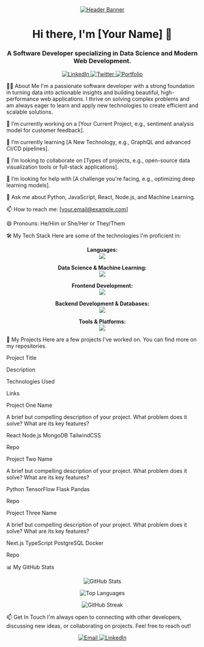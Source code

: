 <div align="center">
<a href="https://www.google.com/search?q=https://github.com/YOUR_USERNAME">
<img src="https://www.google.com/search?q=https://placehold.co/1200x300/1a1a1a/ffffff%3Ftext%3DHello!%2BI%27m+[Your+Name]" alt="Header Banner" onerror="this.onerror=null;this.src='https://www.google.com/search?q=https://placehold.co/1200x300/1a1a1a/ffffff%3Ftext%3DHello!%2BI%26%2339%3Bm+[Your+Name]';">
</a>
</div>

<h1 align="center">Hi there, I'm [Your Name] 👋</h1>
<h3 align="center">A Software Developer specializing in Data Science and Modern Web Development.</h3>

<p align="center">
<a href="https://www.google.com/search?q=https://linkedin.com/in/YOUR_LINKEDIN" target="_blank">
<img src="https://www.google.com/search?q=https://img.shields.io/badge/LinkedIn-0077B5%3Fstyle%3Dfor-the-badge%26logo%3Dlinkedin%26logoColor%3Dwhite" alt="LinkedIn">
</a>
<a href="https://www.google.com/search?q=https://twitter.com/YOUR_TWITTER" target="_blank">
<img src="https://www.google.com/search?q=https://img.shields.io/badge/Twitter-1DA1F2%3Fstyle%3Dfor-the-badge%26logo%3Dtwitter%26logoColor%3Dwhite" alt="Twitter">
</a>
<a href="https://your_portfolio_website.com" target="_blank">
<img src="https://www.google.com/search?q=https://img.shields.io/badge/Portfolio-255E63%3Fstyle%3Dfor-the-badge%26logo%3Dgoogle-chrome%26logoColor%3Dwhite" alt="Portfolio">
</a>
</p>

👨‍💻 About Me
I'm a passionate software developer with a strong foundation in turning data into actionable insights and building beautiful, high-performance web applications. I thrive on solving complex problems and am always eager to learn and apply new technologies to create efficient and scalable solutions.

🔭 I’m currently working on a [Your Current Project, e.g., sentiment analysis model for customer feedback].

🌱 I’m currently learning [A New Technology, e.g., GraphQL and advanced CI/CD pipelines].

👯 I’m looking to collaborate on [Types of projects, e.g., open-source data visualization tools or full-stack applications].

🤔 I’m looking for help with [A challenge you're facing, e.g., optimizing deep learning models].

💬 Ask me about Python, JavaScript, React, Node.js, and Machine Learning.

📫 How to reach me: [your.email@example.com]

😄 Pronouns: He/Him or She/Her or They/Them

🛠️ My Tech Stack
Here are some of the technologies I'm proficient in:

<p align="center">
<strong>Languages:</strong><br>
<a href="https://skillicons.dev">
<img src="https://www.google.com/search?q=https://skillicons.dev/icons%3Fi%3Dpython,javascript,typescript,html,css,r" />
</a>
</p>

<p align="center">
<strong>Data Science & Machine Learning:</strong><br>
<a href="https://skillicons.dev">
<img src="https://www.google.com/search?q=https://skillicons.dev/icons%3Fi%3Dtensorflow,pytorch,scikitlearn,pandas,numpy,jupyter" />
</a>
</p>

<p align="center">
<strong>Frontend Development:</strong><br>
<a href="https://skillicons.dev">
<img src="https://www.google.com/search?q=https://skillicons.dev/icons%3Fi%3Dreact,nextjs,vue,tailwind,vite,figma" />
</a>
</p>

<p align="center">
<strong>Backend Development & Databases:</strong><br>
<a href="https://skillicons.dev">
<img src="https://www.google.com/search?q=https://skillicons.dev/icons%3Fi%3Dnodejs,express,django,flask,mongodb,postgres,mysql" />
</a>
</p>

<p align="center">
<strong>Tools & Platforms:</strong><br>
<a href="https://skillicons.dev">
<img src="https://www.google.com/search?q=https://skillicons.dev/icons%3Fi%3Dgit,github,docker,aws,gcp,vscode,postman" />
</a>
</p>

🚀 My Projects
Here are a few projects I've worked on. You can find more on my repositories.

Project Title

Description

Technologies Used

Links

Project One Name

A brief but compelling description of your project. What problem does it solve? What are its key features?

React Node.js MongoDB TailwindCSS

Repo

Project Two Name

A brief but compelling description of your project. What problem does it solve? What are its key features?

Python TensorFlow Flask Pandas

Repo

Project Three Name

A brief but compelling description of your project. What problem does it solve? What are its key features?

Next.js TypeScript PostgreSQL Docker

Repo

📊 My GitHub Stats
<p align="center">
<img src="https://www.google.com/search?q=https://github-readme-stats.vercel.app/api%3Fusername%3DYOUR_USERNAME%26show_icons%3Dtrue%26theme%3Dtokyonight%26hide_border%3Dtrue%26count_private%3Dtrue" alt="GitHub Stats" />
</p>

<p align="center">
<img src="https://www.google.com/search?q=https://github-readme-stats.vercel.app/api/top-langs/%3Fusername%3DYOUR_USERNAME%26layout%3Dcompact%26theme%3Dtokyonight%26hide_border%3Dtrue" alt="Top Languages" />
</p>

<p align="center">
<img src="https://www.google.com/search?q=https://github-readme-streak-stats.herokuapp.com/%3Fuser%3DYOUR_USERNAME%26theme%3Dtokyonight%26hide_border%3Dtrue" alt="GitHub Streak" />
</p>

📫 Get In Touch
I'm always open to connecting with other developers, discussing new ideas, or collaborating on projects. Feel free to reach out!

<p align="center">
<a href="mailto:your.email@example.com">
<img src="https://www.google.com/search?q=https://img.shields.io/badge/Email-D14836%3Fstyle%3Dfor-the-badge%26logo%3Dgmail%26logoColor%3Dwhite" alt="Email">
</a>
<a href="https://www.google.com/search?q=https://linkedin.com/in/YOUR_LINKEDIN" target="_blank">
<img src="https://www.google.com/search?q=https://img.shields.io/badge/LinkedIn-0077B5%3Fstyle%3Dfor-the-badge%26logo%3Dlinkedin%26logoColor%3Dwhite" alt="LinkedIn">
</a>
</p>
